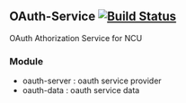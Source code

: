 ## OAuth-Service [![Build Status](http://140.115.3.96:8080/jenkins/buildStatus/icon?job=OAuth-Service)](http://140.115.3.96:8080/jenkins/job/OAuth-Service/)
OAuth Athorization Service for NCU

### Module
- oauth-server : oauth service provider
- oauth-data   : oauth service data
